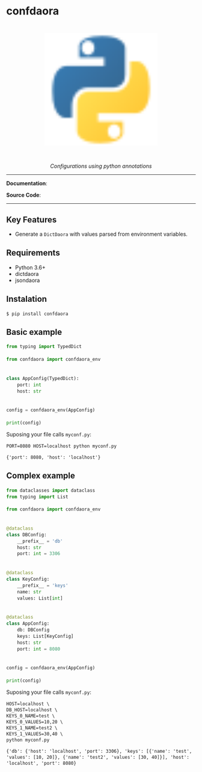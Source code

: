 # confdaora

<p align="center" style="margin: 3em">
  <a href="">
    <img src="python.svg" alt="confdaora" width="300"/>
  </a>
</p>

<p align="center">
    <em>Configurations using python annotations</em>
</p>

---

**Documentation**: <a href="#" target="_blank"></a>

**Source Code**: <a href="#" target="_blank"></a>

---


## Key Features

- Generate a `DictDaora` with values parsed from environment variables.


## Requirements

 - Python 3.6+
 - dictdaora
 - jsondaora


## Instalation
```
$ pip install confdaora
```


## Basic example

```python
from typing import TypedDict

from confdaora import confdaora_env


class AppConfig(TypedDict):
    port: int
    host: str


config = confdaora_env(AppConfig)

print(config)

```

Suposing your file calls `myconf.py`:
```
PORT=8080 HOST=localhost python myconf.py

```

```
{'port': 8080, 'host': 'localhost'}

```


## Complex example

```python
from dataclasses import dataclass
from typing import List

from confdaora import confdaora_env


@dataclass
class DBConfig:
    __prefix__ = 'db'
    host: str
    port: int = 3306


@dataclass
class KeyConfig:
    __prefix__ = 'keys'
    name: str
    values: List[int]


@dataclass
class AppConfig:
    db: DBConfig
    keys: List[KeyConfig]
    host: str
    port: int = 8080


config = confdaora_env(AppConfig)

print(config)

```

Suposing your file calls `myconf.py`:
```
HOST=localhost \
DB_HOST=localhost \
KEYS_0_NAME=test \
KEYS_0_VALUES=10,20 \
KEYS_1_NAME=test2 \
KEYS_1_VALUES=30,40 \
python myconf.py

```

```
{'db': {'host': 'localhost', 'port': 3306}, 'keys': [{'name': 'test', 'values': [10, 20]}, {'name': 'test2', 'values': [30, 40]}], 'host': 'localhost', 'port': 8080}

```
